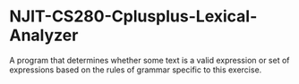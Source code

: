 # NJIT-CS280-Cplusplus-Lexical-Analyzer

A program that determines whether some text is a valid expression or set of expressions based on the rules of grammar specific to this exercise.
